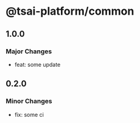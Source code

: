 # @tsai-platform/common

## 1.0.0

### Major Changes

- feat: some update

## 0.2.0

### Minor Changes

- fix: some ci

